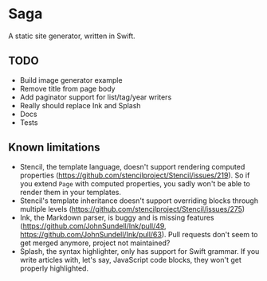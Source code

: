 # Saga

A static site generator, written in Swift.

## TODO

- Build image generator example
- Remove title from page body
- Add paginator support for list/tag/year writers
- Really should replace Ink and Splash
- Docs
- Tests

## Known limitations

- Stencil, the template language, doesn't support rendering computed properties (https://github.com/stencilproject/Stencil/issues/219). So if you extend `Page` with computed properties, you sadly won't be able to render them in your templates.
- Stencil's template inheritance doesn't support overriding blocks through multiple levels (https://github.com/stencilproject/Stencil/issues/275)
- Ink, the Markdown parser, is buggy and is missing features (https://github.com/JohnSundell/Ink/pull/49, https://github.com/JohnSundell/Ink/pull/63). Pull requests don't seem to get merged anymore, project not maintained?
- Splash, the syntax highlighter, only has support for Swift grammar. If you write articles with, let's say, JavaScript code blocks, they won't get properly highlighted.
